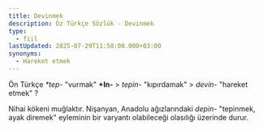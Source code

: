 ```yaml
---
title: Devinmek
description: Öz Türkçe Sözlük - Devinmek
type:
  - fiil
lastUpdated: 2025-07-29T11:58:00.000+03:00
synonyms:
  - Hareket etmek
---
```

Ön Türkçe _*tep-_ "vurmak" **+In-** > _tepin-_ "kıpırdamak" > _devin-_ "hareket etmek" ?

Nihai kökeni muğlaktır. Nişanyan, Anadolu ağızlarındaki _depin-_ "tepinmek, ayak diremek" eyleminin bir varyantı olabileceği olasılığı üzerinde durur.
